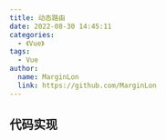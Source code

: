 ```yaml
---
title: 动态路由
date: 2022-08-30 14:45:11
categories: 
  - 《Vue》
tags: 
  - Vue
author: 
  name: MarginLon
  link: https://github.com/MarginLon
---
```


## 代码实现

```html

```
